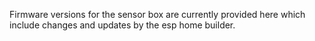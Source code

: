 Firmware versions for the sensor box are currently provided here which include changes and updates by the esp home builder.
